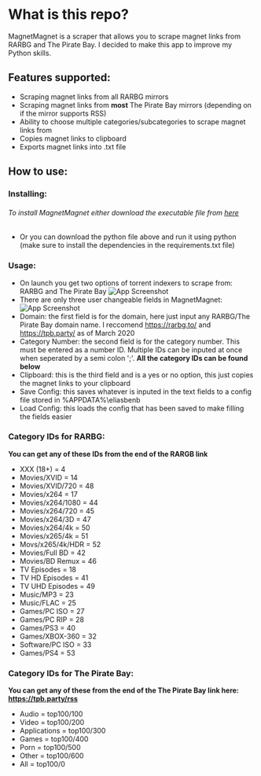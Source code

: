 # What is this repo?
MagnetMagnet is a scraper that allows you to scrape magnet links from RARBG and The Pirate Bay. I decided to make this app to improve my Python skills.

## Features supported:
- Scraping magnet links from all RARBG mirrors
- Scraping magnet links from **most** The Pirate Bay mirrors (depending on if the mirror supports RSS)
- Ability to choose multiple categories/subcategories to scrape magnet links from
- Copies magnet links to clipboard
- Exports magnet links into .txt file

## How to use:
### Installing:
###### To install MagnetMagnet either download the executable file from [here](https://github.com/eliasbenb/MagnetMagnet/releases)
- Or you can download the python file above and run it using python (make sure to install the dependencies in the requirements.txt file)
### Usage:
- On launch you get two options of torrent indexers to scrape from: RARBG and The Pirate Bay
![App Screenshot](https://user-images.githubusercontent.com/54410649/76706838-ea331300-6703-11ea-9667-aacb549b26d0.PNG)
- There are only three user changeable fields in MagnetMagnet:
![App Screenshot](https://user-images.githubusercontent.com/54410649/76706841-ec956d00-6703-11ea-9068-cae7ad0977e5.PNG)
- Domain: the first field is for the domain, here just input any RARBG/The Pirate Bay domain name. I reccomend https://rarbg.to/ and https://tpb.party/ as of March 2020
- Category Number: the second field is for the category number. This must be entered as a number ID. Multiple IDs can be inputed at once when seperated by a semi colon ';'. **All the category IDs can be found below**
- Clipboard: this is the third field and is a yes or no option, this just copies the magnet links to your clipboard
- Save Config: this saves whatever is inputed in the text fields to a config file stored in %APPDATA%\eliasbenb
- Load Config: this loads the config that has been saved to make filling the fields easier
### Category IDs for RARBG:
**You can get any of these IDs from the end of the RARGB link**
- XXX (18+) = 4
- Movies/XVID = 14
- Movies/XVID/720 = 48
- Movies/x264 = 17
- Movies/x264/1080 = 44
- Movies/x264/720 = 45
- Movies/x264/3D = 47
- Movies/x264/4k = 50
- Movies/x265/4k = 51
- Movs/x265/4k/HDR = 52
- Movies/Full BD = 42
- Movies/BD Remux = 46
- TV Episodes = 18
- TV HD Episodes = 41
- TV UHD Episodes = 49
- Music/MP3 = 23
- Music/FLAC = 25
- Games/PC ISO = 27
- Games/PC RIP = 28
- Games/PS3 = 40
- Games/XBOX-360 = 32
- Software/PC ISO = 33
- Games/PS4 = 53
### Category IDs for The Pirate Bay:
**You can get any of these from the end of the The Pirate Bay link here: https://tpb.party/rss**
- Audio = top100/100
- Video = top100/200
- Applications = top100/300
- Games = top100/400
- Porn = top100/500
- Other = top100/600
- All = top100/0
